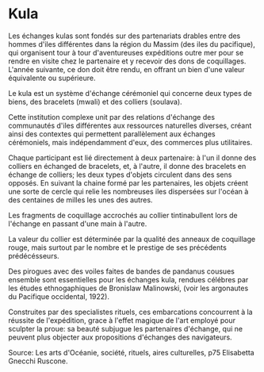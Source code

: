 # Kula

Les échanges kulas sont fondés sur des partenariats drables entre des hommes d'iles différentes dans la région du Massim (des iles du pacifique), qui organisent tour à tour d'aventureuses expéditions outre mer pour se rendre en visite chez le partenaire et y recevoir des dons de coquillages. L'année suivante, ce don doit être rendu, en offrant un bien d'une valeur équivalente ou supérieure.

Le kula est un système d'échange cérémoniel qui concerne deux types de biens, des bracelets (mwali) et des colliers (soulava). 

Cette institution complexe unit par des relations d'échange des communautés d'iles différentes aux ressources naturelles diverses, créant ainsi des contextes qui permettent parallèlement aux échanges cérémoniels, mais indépendamment d'eux, des commerces plus utilitaires.

Chaque participant est lié directement à deux partenaire: à l'un il donne des colliers en échanged de bracelets, et, à l'autre, il donne des bracelets en échange de colliers; les deux types d'objets circulent dans des sens opposés. En suivant la chaine formé par les partenaires, les objets créent une sorte de cercle qui relie les nombreuses iles dispersées sur l'océan à des centaines de milles les unes des autres.

Les fragments de coquillage accrochés au collier  tintinabullent lors de l'échange en passant d'une main à l'autre.

La valeur du collier est déterminée par la qualité des anneaux de coquillage rouge, mais surtout par le nombre et le prestige de ses précédents prédécésseurs.

Des pirogues avec des voiles faites de bandes de pandanus cousues ensemble sont essentielles pour les échanges kula, rendues célébres par les études ethnogaphiques de Bronislaw Malinowski, (voir les argonautes du Pacifique occidental, 1922).

Construites par des specialistes rituels, ces embarcations concourrent à la réussite de l'expédition, grace à l'effet magique de l'art employé pour sculpter la proue: sa beauté subjugue les partenaires d'échange, qui ne peuvent plus objecter aux propositions d'échanges des navigateurs.

Source: Les arts d'Océanie, société, rituels, aires culturelles, p75
Elisabetta Gnecchi Ruscone.

